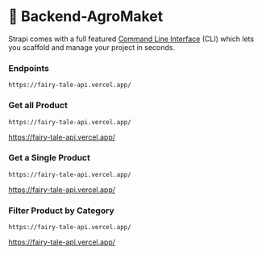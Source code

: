 # 🚀 Backend-AgroMaket

Strapi comes with a full featured [Command Line Interface](https://docs.strapi.io/dev-docs/cli) (CLI) which lets you scaffold and manage your project in seconds.

### Endpoints

```
https://fairy-tale-api.vercel.app/
```

### Get all Product


```
https://fairy-tale-api.vercel.app/
```
https://fairy-tale-api.vercel.app/

### Get a Single Product


```
https://fairy-tale-api.vercel.app/
```
https://fairy-tale-api.vercel.app/

### Filter Product by Category
```
https://fairy-tale-api.vercel.app/
```
https://fairy-tale-api.vercel.app/
